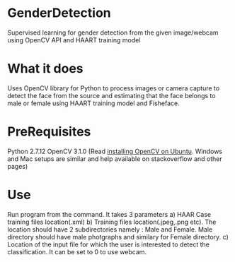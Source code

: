# GenderDetection
Supervised learning for gender detection from the given image/webcam using OpenCV API and HAART training model

# What it does
Uses OpenCV library for Python to process images or camera capture to detect the face from the source and estimating that the face belongs to male or female using HAART training model and Fisheface.

# PreRequisites
Python 2.7.12
OpenCV 3.1.0 (Read [installing OpenCV on Ubuntu](https://www.pyimagesearch.com/2016/10/24/ubuntu-16-04-how-to-install-opencv/). Windows and Mac setups are similar and help available on stackoverflow and other pages)

# Use
Run program from the command. It takes 3 parameters
a) HAAR Case training files location(.xml)
b) Training files location(.jpeg,.png etc). The location should have 2 subdirectories namely : Male and Female. Male directory should have male photgraphs and similary for Female directory. 
c) Location of the input file for which the user is interested to detect the classification. It can be set to 0 to use webcam.
